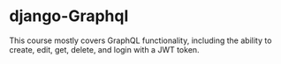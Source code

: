 # django-Graphql
This course mostly covers GraphQL functionality, including the ability to create, edit, get, delete, and login with a JWT token.
